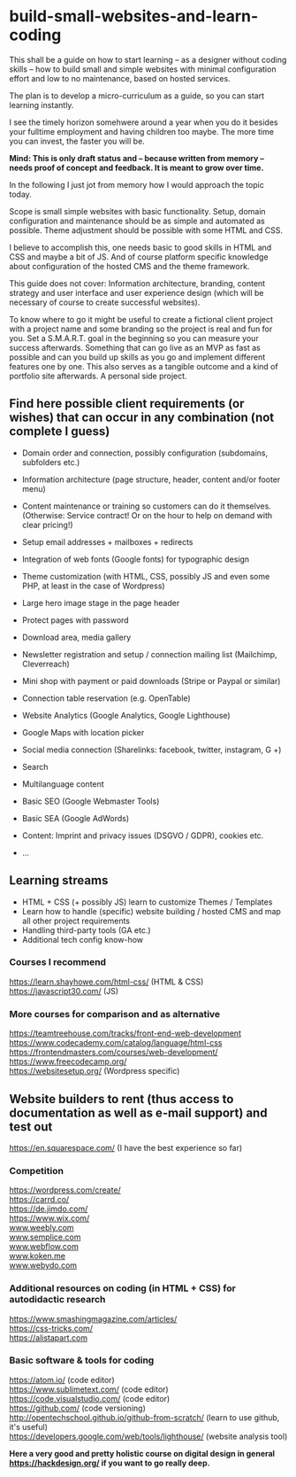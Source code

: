 # build-small-websites-and-learn-coding
This shall be a guide on how to start learning – as a designer without coding skills – how to build small and simple websites with minimal configuration effort and low to no maintenance, based on hosted services.

The plan is to develop a micro-curriculum as a guide, so you can start learning instantly.

I see the timely horizon somehwere around a year when you do it besides your fulltime employment and having children too maybe. The more time you can invest, the faster you will be.

**Mind: This is only draft status and – because written from memory – needs proof of concept and feedback. It is meant to grow over time.**

In the following I just jot from memory how I would approach the topic today.

Scope is small simple websites with basic functionality. Setup, domain configuration and maintenance should be as simple and automated as possible. Theme adjustment should be possible with some HTML and CSS.

I believe to accomplish this, one needs basic to good skills in HTML and CSS and maybe a bit of JS. And of course platform specific knowledge about configuration of the hosted CMS and the theme framework.

This guide does not cover: Information architecture, branding, content strategy and user interface and user experience design (which will be necessary of course to create successful websites).

To know where to go it might be useful to create a fictional client project with a project name and some branding so the project is real and fun for you. Set a S.M.A.R.T. goal in the beginning so you can measure your success afterwards. Something that can go live as an MVP as fast as possible and can you build up skills as you go and implement different features one by one. This also serves as a tangible outcome and a kind of portfolio site afterwards. A personal side project.

## Find here possible client requirements (or wishes) that can occur in any combination (not complete I guess)

* Domain order and connection, possibly configuration (subdomains, subfolders etc.)
* Information architecture (page structure, header, content and/or footer menu)
* Content maintenance or training so customers can do it themselves. (Otherwise: Service contract! Or on the hour to help on demand with clear pricing!)
* Setup email addresses + mailboxes + redirects
* Integration of web fonts (Google fonts) for typographic design
* Theme customization (with HTML, CSS, possibly JS and even some PHP, at least in the case of Wordpress)

* Large hero image stage in the page header
* Protect pages with password
* Download area, media gallery
* Newsletter registration and setup / connection mailing list (Mailchimp, Cleverreach)
* Mini shop with payment or paid downloads (Stripe or Paypal or similar)
* Connection table reservation (e.g. OpenTable)
* Website Analytics (Google Analytics, Google Lighthouse)
* Google Maps with location picker
* Social media connection (Sharelinks: facebook, twitter, instagram, G +)
* Search
* Multilanguage content
* Basic SEO (Google Webmaster Tools)
* Basic SEA (Google AdWords)
* Content: Imprint and privacy issues (DSGVO / GDPR), cookies etc.
* ...
 
## Learning streams
* HTML + CSS (+ possibly JS) learn to customize Themes / Templates
* Learn how to handle (specific) website building / hosted CMS and map all other project requirements
* Handling third-party tools (GA etc.)
* Additional tech config know-how

### Courses I recommend
https://learn.shayhowe.com/html-css/ (HTML & CSS)  
https://javascript30.com/ (JS)

### More courses for comparison and as alternative
https://teamtreehouse.com/tracks/front-end-web-development  
https://www.codecademy.com/catalog/language/html-css  
https://frontendmasters.com/courses/web-development/  
https://www.freecodecamp.org/  
https://websitesetup.org/ (Wordpress specific)  
 
## Website builders to rent (thus access to documentation as well as e-mail support) and test out
https://en.squarespace.com/ (I have the best experience so far)
 
### Competition
https://wordpress.com/create/  
https://carrd.co/  
https://de.jimdo.com/  
https://www.wix.com/  
www.weebly.com  
www.semplice.com  
www.webflow.com  
www.koken.me  
www.webydo.com
 
### Additional resources on coding (in HTML + CSS) for autodidactic research
https://www.smashingmagazine.com/articles/  
https://css-tricks.com/  
https://alistapart.com
 
### Basic software & tools for coding
https://atom.io/ (code editor)  
https://www.sublimetext.com/ (code editor)  
https://code.visualstudio.com/ (code editor)  
https://github.com/ (code versioning)  
http://opentechschool.github.io/github-from-scratch/ (learn to use github, it's useful)  
https://developers.google.com/web/tools/lighthouse/ (website analysis tool)  
 
**Here a very good and pretty holistic course on digital design in general https://hackdesign.org/ if you want to go really deep.**



